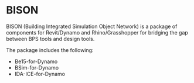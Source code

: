# BISON
BISON (Building Integrated Simulation Object Network) is a package of components for Revit/Dynamo and Rhino/Grasshopper for bridging the gap between BPS tools and design tools. 

The package includes the following:
- Be15-for-Dynamo
- BSim-for-Dynamo
- IDA-ICE-for-Dynamo
